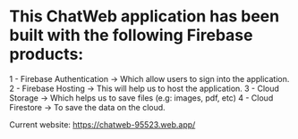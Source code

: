# This ChatWeb application has been built with the following Firebase products:

1 - Firebase Authentication -> Which allow users to sign into the application.
2 - Firebase Hosting -> This will help us to host the application.
3 - Cloud Storage -> Which helps us to save files (e.g: images, pdf, etc)
4 - Cloud Firestore -> To save the data on the cloud.

Current website: https://chatweb-95523.web.app/
